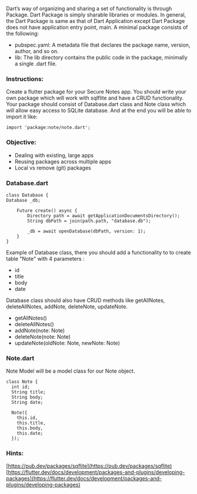 Dart’s way of organizing and sharing a set of functionality is 
through Package. Dart Package is simply sharable libraries or modules. 
In general, the Dart Package is same as that of Dart Application except 
Dart Package does not have application entry point, main.
A minimal package consists of the following:

- pubspec.yaml: 
A metadata file that declares the package name, version, author, and so on.
- lib: 
The lib directory contains the public code in the package, minimally a single .dart file.

### Instructions:

Create a flutter package for your Secure Notes app. You should write 
your own package which will work with sqlflite and have a CRUD 
functionality.
Your package should consist of Database.dart class and Note class which 
will allow easy access to SQLite database.
And at the end you will be able to import it like:

```
import 'package:note/note.dart';

```

### Objective:

- Dealing with existing, large apps
- Reusing packages across multiple apps
- Local vs remove (git) packages

### Database.dart

```
class Database {
Database _db;

    Future create() async {
        Directory path = await getApplicationDocumentsDirectory();
        String dbPath = join(path.path, "database.db");

        _db = await openDatabase(dbPath, version: 1);
    }
}

```

Example of Database class, there you should add a functionality to to create table "Note" with 4 parameters :

- id
- title
- body
- date

Database class should also have CRUD methods like getAllNotes, deleteAllNotes, addNote, deleteNote, updateNote.

- getAllNotes()
- deleteAllNotes()
- addNote(note: Note)
- deleteNote(note: Note)
- updateNote(oldNote: Note, newNote: Note)

### Note.dart

Note Model will be a model class for our Note object.

```
class Note {
  int id;
  String title;
  String body;
  String date;

  Note({
    this.id,
    this.title,
    this.body,
    this.date;
  });

```

### Hints:

[https://pub.dev/packages/sqflite](https://pub.dev/packages/sqflite) [https://flutter.dev/docs/development/packages-and-plugins/developing-packages](https://flutter.dev/docs/development/packages-and-plugins/developing-packages)